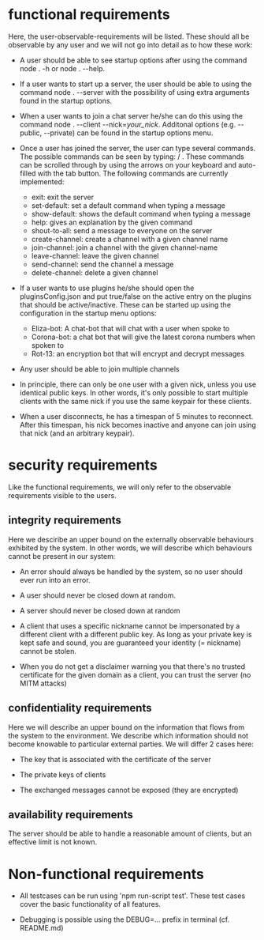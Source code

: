 # functional requirements
Here, the user-observable-requirements will be listed. These should all be observable by any user and we will not go into detail as to how these work:
* A user should be able to see startup options after using the command node . -h or node . --help.

* If a user wants to start up a server, the user should be able to using the command node . --server with the possibility of using extra arguments found in the startup options.

* When a user wants to join a chat server he/she can do this using the command node . --client --nick=*your_nick*. Additonal options (e.g. --public, --private) can be found in the startup options menu.

* Once a user has joined the server, the user can type several commands. The possible commands can be seen by typing: / . These commands can be scrolled through by using the arrows on your keyboard and auto-filled with the tab button. The following commands are currently implemented:
    * exit: exit the server
    * set-default:  set a default command when typing a message
    * show-default:  shows the default command when typing a message
    * help: gives an explanation by the given command
    * shout-to-all: send a message to everyone on the server
    * create-channel: create a channel with a given channel name
    * join-channel: join a channel with the given channel-name
    * leave-channel: leave the given channel
    * send-channel: send the channel a message
    * delete-channel: delete a given channel
* If a user wants to use plugins he/she should open the pluginsConfig.json and put true/false on the active entry on the plugins that should be active/inactive. These can be started up using the configuration in the startup menu options:
    * Eliza-bot: A chat-bot that will chat with a user when spoke to
    * Corona-bot: a chat bot that will give the latest corona numbers when spoken to
    * Rot-13: an encryption bot that will encrypt and decrypt messages
* Any user should be able to join multiple channels
* In principle, there can only be one user with a given nick, unless you use identical public keys. In other words, it's only possible to start multiple clients with the same nick if you use the same keypair for these clients.
* When a user disconnects, he has a timespan of 5 minutes to reconnect. After this timespan, his nick becomes inactive and anyone can join using that nick (and an arbitrary keypair).

# security requirements

Like the functional requirements, we will only refer to the observable requirements visible to the users.

## integrity requirements
Here we desciribe an upper bound on the externally observable behaviours exhibited by the system. In other words, we will describe which behaviours cannot be present in our system:
* An error should always be handled by the system, so no user should ever run into an error.

* A user should never be closed down at random.
* A server should never be closed down at random
* A client that uses a specific nickname cannot be impersonated by a different client with a different public key. As long as your private key is kept safe and sound, you are guaranteed your identity (= nickname) cannot be stolen.
* When you do not get a disclaimer warning you that there's no trusted certificate for the given domain as a client, you can trust the server (no MITM attacks)
## confidentiality requirements
Here we will describe an upper bound on the information that flows from the system to the environment. We describe which information should not become knowable to particular external parties. We will differ 2 cases here:
* The key that is associated with the certificate of the server

* The private keys of clients
* The exchanged messages cannot be exposed (they are encrypted)
## availability requirements
The server should be able to handle a reasonable amount of clients, but an effective limit is not known.

# Non-functional requirements
* All testcases can be run using 'npm run-script test'. These test cases cover the basic functionality of all features.

* Debugging is possible using the DEBUG=... prefix in terminal (cf. README.md)
